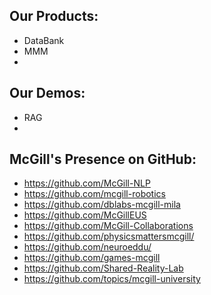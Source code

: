 ## Our Products:

- DataBank
- MMM
- 

## Our Demos:

- RAG
- 

## McGill's Presence on GitHub:

- https://github.com/McGill-NLP
- https://github.com/mcgill-robotics
- https://github.com/dblabs-mcgill-mila
- https://github.com/McGillEUS
- https://github.com/McGill-Collaborations
- https://github.com/physicsmattersmcgill/
- https://github.com/neuroeddu/
- https://github.com/games-mcgill 
- https://github.com/Shared-Reality-Lab
- https://github.com/topics/mcgill-university


<!--

**Here are some ideas to get you started:**

🙋‍♀️ A short introduction - what is your organization all about?
🌈 Contribution guidelines - how can the community get involved?
👩‍💻 Useful resources - where can the community find your docs? Is there anything else the community should know?
🍿 Fun facts - what does your team eat for breakfast?
🧙 Remember, you can do mighty things with the power of [Markdown](https://docs.github.com/github/writing-on-github/getting-started-with-writing-and-formatting-on-github/basic-writing-and-formatting-syntax)
-->
